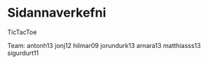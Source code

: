 Sidannaverkefni
===============

TicTacToe

Team:
antonh13
jonj12
hilmar09
jorundurk13
arnara13
matthiasss13
sigurdurt11
